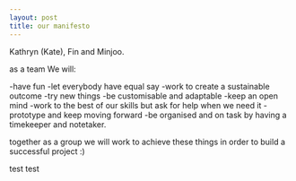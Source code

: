 ```yaml
---
layout: post
title: our manifesto
---
```


Kathryn (Kate), Fin and Minjoo.

as a team We will:

-have fun
-let everybody have equal say
-work to create a sustainable outcome
-try new things
-be customisable and adaptable
-keep an open mind
-work to the best of our skills but ask for help when we need it
-prototype and keep moving forward
-be organised and on task by having a timekeeper and notetaker.


together as a group we will work to achieve these things in order to build a successful project :) 

test test